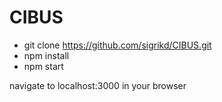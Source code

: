 # CIBUS

* git clone https://github.com/sigrikd/CIBUS.git
* npm install
* npm start

navigate to localhost:3000 in your browser
